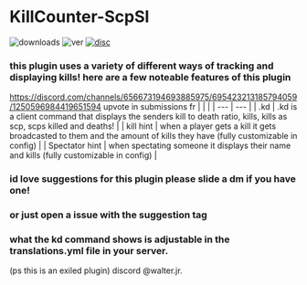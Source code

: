 # KillCounter-ScpSl
![downloads](https://img.shields.io/github/downloads/Waltuhs/KillCounter-ScpSl/total?logo=github&style=for-the-badge)
![ver](https://img.shields.io/github/v/release/Waltuhs/KillCounter-ScpSl?include_prereleases&logo=github&style=for-the-badge)
[![disc](https://img.shields.io/discord/1235681501849321482?label=Discord&logo=discord&style=for-the-badge)](https://discord.gg/MQAcPFJRkR)
### this plugin uses a variety of different ways of tracking and displaying kills!  here are a few noteable features of this plugin
https://discord.com/channels/656673194693885975/695423213185794059/1250596984419651594 upvote in submissions fr
| |  |
| --- | --- |
| .kd | .kd is a client command that displays the senders kill to death ratio, kills, kills as scp, scps killed and deaths! |
| kill hint | when a player gets a kill it gets broadcasted to them and the amount of kills they have (fully customizable in config) |
| Spectator hint | when spectating someone it displays their name and kills (fully customizable in config) |

### id love suggestions for this plugin please slide a dm if you have one!
### or just open a issue with the suggestion tag
### what the kd command shows is adjustable in the translations.yml file in your server. 
(ps this is an exiled plugin)
discord @walter.jr.
